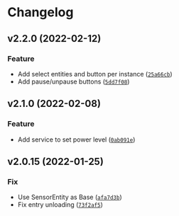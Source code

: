 # Changelog

<!--next-version-placeholder-->

## v2.2.0 (2022-02-12)
### Feature
* Add select entities and button per instance ([`25a66cb`](https://github.com/eifinger/hass-foldingathomecontrol/commit/25a66cbd34f2d63f2e6f0b66b224b7c43915b456))
* Add pause/unpause buttons ([`5dd7f08`](https://github.com/eifinger/hass-foldingathomecontrol/commit/5dd7f08940f838bfd074c288c79fde8f24e20ff9))

## v2.1.0 (2022-02-08)
### Feature
* Add service to set power level ([`0ab091e`](https://github.com/eifinger/hass-foldingathomecontrol/commit/0ab091e488146e85cb0bdde58640efd249ca9c6b))

## v2.0.15 (2022-01-25)
### Fix
* Use SensorEntity as Base ([`afa7d3b`](https://github.com/eifinger/hass-foldingathomecontrol/commit/afa7d3ba01b4ac0fbf7aaac00db7cd06a892372d))
* Fix entry unloading ([`73f2af5`](https://github.com/eifinger/hass-foldingathomecontrol/commit/73f2af50a33f9e4e805ac62fa4faf53bcb3bfb2e))
